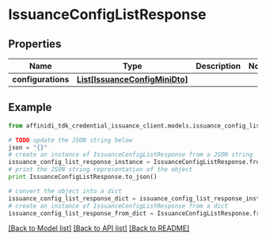 # IssuanceConfigListResponse

## Properties

| Name               | Type                                                        | Description | Notes |
| ------------------ | ----------------------------------------------------------- | ----------- | ----- |
| **configurations** | [**List[IssuanceConfigMiniDto]**](IssuanceConfigMiniDto.md) |             |

## Example

```python
from affinidi_tdk_credential_issuance_client.models.issuance_config_list_response import IssuanceConfigListResponse

# TODO update the JSON string below
json = "{}"
# create an instance of IssuanceConfigListResponse from a JSON string
issuance_config_list_response_instance = IssuanceConfigListResponse.from_json(json)
# print the JSON string representation of the object
print IssuanceConfigListResponse.to_json()

# convert the object into a dict
issuance_config_list_response_dict = issuance_config_list_response_instance.to_dict()
# create an instance of IssuanceConfigListResponse from a dict
issuance_config_list_response_from_dict = IssuanceConfigListResponse.from_dict(issuance_config_list_response_dict)
```

[[Back to Model list]](../README.md#documentation-for-models) [[Back to API list]](../README.md#documentation-for-api-endpoints) [[Back to README]](../README.md)
